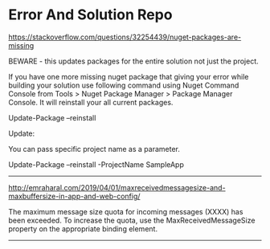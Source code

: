# Error And Solution Repo 

https://stackoverflow.com/questions/32254439/nuget-packages-are-missing
  
BEWARE - this updates packages for the entire solution not just the project.

If you have one more missing nuget package that giving your error while building your solution use following command using Nuget Command Console from Tools > Nuget Package Manager > Package Manager Console. It will reinstall your all current packages.

Update-Package –reinstall

Update:

You can pass specific project name as a parameter.

Update-Package –reinstall -ProjectName SampleApp

**********************************************************************************************************************************************************************************************************************************************************************
http://emraharal.com/2019/04/01/maxreceivedmessagesize-and-maxbuffersize-in-app-and-web-config/

The maximum message size quota for incoming messages (XXXX) has been exceeded.
To increase the quota, use the MaxReceivedMessageSize property on the appropriate binding element.
**********************************************************************************************************************************************************************************************************************************************************************
